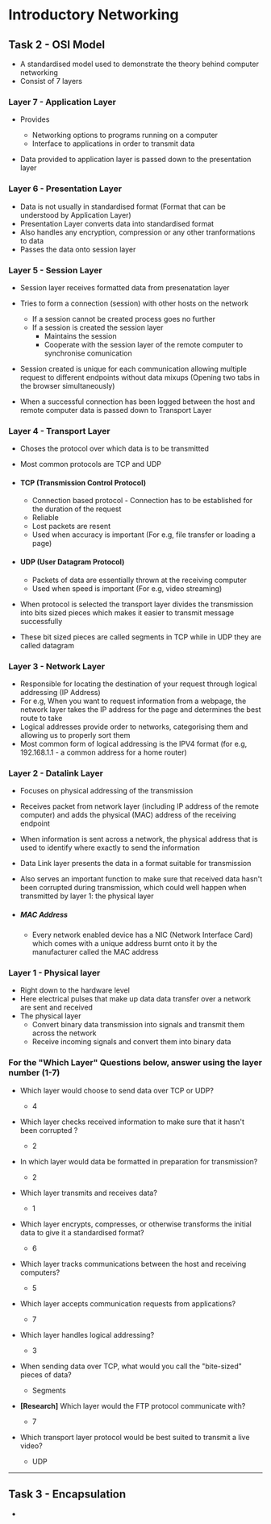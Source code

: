 # Introductory Networking

## Task 2 - OSI Model

- A standardised model used to demonstrate the theory behind computer networking
- Consist of 7 layers

### Layer 7 - Application Layer

- Provides
    - Networking options to programs running on a computer
    - Interface to applications in order to transmit data

- Data provided to application layer is passed down to the presentation layer

### Layer 6 - Presentation Layer

- Data is not usually in standardised format (Format that can be understood by Application Layer)
- Presentation Layer converts data into standardised format
- Also handles any encryption, compression or any other tranformations to data   
- Passes the data onto session layer

### Layer 5 - Session Layer

- Session layer receives formatted data from presenatation layer
- Tries to form a connection (session) with other hosts on the network
    - If a session cannot be created process goes no further
    - If a session is created the session layer
        - Maintains the session
        - Cooperate with the session layer of the remote computer to synchronise comunication

- Session created is unique for each communication allowing multiple request to different endpoints without data mixups (Opening two tabs in the browser simultaneously)

- When a successful connection has been logged between the host and remote computer data is passed down to Transport Layer

### Layer 4 - Transport Layer

- Choses the protocol over which data is to be transmitted 
- Most common protocols are TCP and UDP 

- #### TCP (Transmission Control Protocol)
    - Connection based protocol - Connection has to be established for the duration of the request
    - Reliable
    - Lost packets are resent
    - Used when accuracy is important (For e.g, file transfer or loading a page)

- #### UDP (User Datagram Protocol)

    - Packets of data are essentially thrown at the receiving computer
    - Used when speed is important (For e.g, video streaming)


- When protocol is selected the transport layer divides the transmission into bits sized pieces which makes it easier to transmit message successfully 
- These bit sized pieces are called segments in TCP while in UDP they are called datagram

### Layer 3 - Network Layer

- Responsible for locating the destination of your request through logical addressing (IP Address)
- For e.g,  When you want to request information from a webpage, the network layer takes the IP address for the page and determines the best route to take
- Logical addresses provide order to networks, categorising them and allowing us to properly sort them
- Most common form of logical addressing is the IPV4 format (for e.g, 192.168.1.1 - a common address for a home router) 

### Layer 2 - Datalink Layer

- Focuses on physical addressing of the transmission
- Receives packet from network layer (including IP address of the remote computer) and adds the physical (MAC) address of the receiving endpoint
- When information is sent across a network, the physical address that is used to identify where exactly to send the information
- Data Link layer presents the data in a format suitable for transmission
- Also serves an important function to make sure that received data hasn't been corrupted during transmission, which could well happen when transmitted by layer 1: the physical layer

- ##### MAC Address
    - Every network enabled device has a NIC (Network Interface Card) which comes with a unique address burnt onto it by the manufacturer called the MAC address

### Layer 1 - Physical layer

- Right down to the hardware level
- Here electrical pulses that make up data data transfer over a network are sent and received
- The physical layer    
    - Convert binary data transmission into signals and transmit them across the network
    - Receive incoming signals and convert them into binary data

### For the "Which Layer" Questions below, answer using the layer number (1-7)

- Which layer would choose to send data over TCP or UDP?
    - 4

- Which layer checks received information to make sure that it hasn't been corrupted ?
    - 2

- In which layer would data be formatted in preparation for transmission?
    - 2

- Which layer transmits and receives data?
    - 1

- Which layer encrypts, compresses, or otherwise transforms the initial data to give it a standardised format?
    - 6

- Which layer tracks communications between the host and receiving computers?
    - 5

- Which layer accepts communication requests from applications? 
    - 7

- Which layer handles logical addressing?
    - 3

- When sending data over TCP, what would you call the "bite-sized" pieces of data?
    - Segments

- **[Research]** Which layer would the FTP protocol communicate with?
    - 7

- Which transport layer protocol would be best suited to transmit a live video? 
    - UDP

---

## Task 3 - Encapsulation

- 
